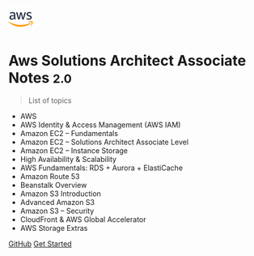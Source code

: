 <!-- _coverpage.md -->

![logo](favicon.ico)

# Aws Solutions Architect Associate Notes <small>2.0</small>

> List of topics

- AWS
- AWS Identity & Access Management (AWS IAM)
- Amazon EC2 – Fundamentals
- Amazon EC2 – Solutions Architect Associate Level
- Amazon EC2 – Instance Storage
- High Availability & Scalability
- AWS Fundamentals: RDS + Aurora + ElastiCache
- Amazon Route 53
- Beanstalk Overview
- Amazon S3 Introduction
- Advanced Amazon S3
- Amazon S3 – Security
- CloudFront & AWS Global Accelerator
- AWS Storage Extras

[GitHub](https://github.com/asifvora/aws-solutions-architect-associate-notes)
[Get Started](#aws-solutions-architect-associate-notes)
